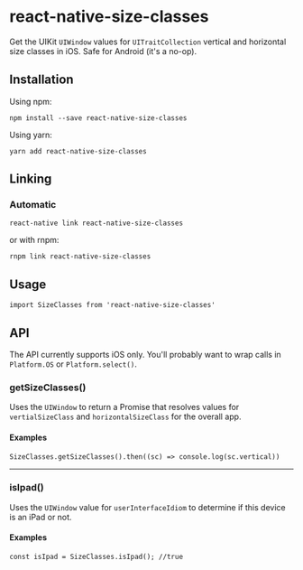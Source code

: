 # react-native-size-classes

Get the UIKit `UIWindow` values for `UITraitCollection` vertical and horizontal size classes in iOS. Safe for Android (it's a no-op).

## Installation

Using npm:

```
npm install --save react-native-size-classes
```

Using yarn:

```
yarn add react-native-size-classes
```

## Linking

### Automatic

```
react-native link react-native-size-classes
```

or with rnpm:

```
rnpm link react-native-size-classes
```

## Usage

```
import SizeClasses from 'react-native-size-classes'
```

## API

The API currently supports iOS only. You'll probably want to wrap calls in `Platform.OS` or `Platform.select()`.

### getSizeClasses()

Uses the `UIWindow` to return a Promise that resolves values for `vertialSizeClass` and `horizontalSizeClass` for the overall app.

#### Examples

```
SizeClasses.getSizeClasses().then((sc) => console.log(sc.vertical))
```

---

### isIpad()

Uses the `UIWindow` value for `userInterfaceIdiom` to determine if this device is an iPad or not.

#### Examples

```
const isIpad = SizeClasses.isIpad(); //true
```

